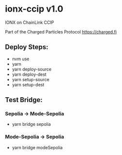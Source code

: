 # ionx-ccip v1.0
IONX on ChainLink CCIP

Part of the Charged Particles Protocol
<https://charged.fi>

## Deploy Steps:

- nvm use
- yarn
- yarn deploy-source
- yarn deploy-dest
- yarn setup-source
- yarn setup-dest

## Test Bridge:
### Sepolia -> Mode-Sepolia
- yarn bridge sepolia

### Mode-Sepolia -> Sepolia
- yarn bridge modeSepolia
